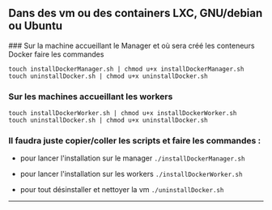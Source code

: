 
## Dans des vm ou des containers LXC, GNU/debian ou Ubuntu


### Sur la machine accueillant le Manager et où sera créé les conteneurs Docker faire les commandes


```
touch installDockerManager.sh | chmod u+x installDockerManager.sh
touch uninstallDocker.sh | chmod u+x uninstallDocker.sh
```

### Sur les machines accueillant les workers

```
touch installDockerWorker.sh | chmod u+x installDockerWorker.sh
touch uninstallDocker.sh | chmod u+x uninstallDocker.sh
```

### Il faudra juste copier/coller les scripts et faire les commandes :

- pour lancer l'installation sur le manager
`./installDockerManager.sh`

- pour lancer l'installation sur les workers
`./installDockerWorker.sh`

- pour tout désinstaller et nettoyer la vm
`./uninstallDocker.sh`

-----------------------------
